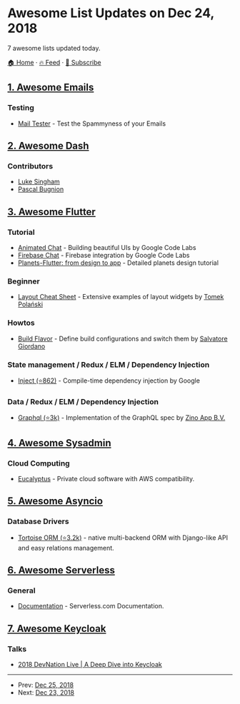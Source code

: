 # Awesome List Updates on Dec 24, 2018

7 awesome lists updated today.

[🏠 Home](/README.md) · [🔥 Feed](https://test.trackawesomelist.com/feed.xml) · [📮 Subscribe](https://trackawesomelist.us17.list-manage.com/subscribe?u=d2f0117aa829c83a63ec63c2f&id=36a103854c)



## [1. Awesome Emails](/content/jonathandion/awesome-emails/README.md)

### Testing

*   [Mail Tester](https://www.mail-tester.com/) - Test the Spammyness of your Emails

## [2. Awesome Dash](/content/ucg8j/awesome-dash/README.md)

### Contributors

*   [Luke Singham](https://lukesingham.com/)
*   [Pascal Bugnion](https://pascalbugnion.net)

## [3. Awesome Flutter](/content/Solido/awesome-flutter/README.md)

### Tutorial

*   [Animated Chat](https://codelabs.developers.google.com/codelabs/flutter/#0) - Building beautiful UIs by Google Code Labs
*   [Firebase Chat](https://codelabs.developers.google.com/codelabs/flutter-firebase/#0) - Firebase integration by Google Code Labs
*   [Planets-Flutter: from design to app](http://sergiandreplace.com/2017/09/planets-flutter-from-design-to-app) - Detailed planets design tutorial

### Beginner

*   [Layout Cheat Sheet](https://medium.com/flutter-community/flutter-layout-cheat-sheet-5363348d037e) - Extensive examples of layout widgets by [Tomek Polański](https://github.com/tomaszpolanski)

### Howtos

*   [Build Flavor](https://medium.com/@salvatoregiordanoo/flavoring-flutter-392aaa875f36) <!--claps:@salvatoregiordanoo/flavoring-flutter-392aaa875f36--> - Define build configurations and switch them by [Salvatore Giordano](https://medium.com/@salvatoregiordanoo)

### State management / Redux / ELM / Dependency Injection

*   [Inject (⭐862)](https://github.com/google/inject.dart) <!--stargazers:google/inject.dart--> - Compile-time dependency injection by Google

### Data / Redux / ELM / Dependency Injection

*   [Graphql (⭐3k)](https://github.com/zino-app/graphql-flutter) <!--stargazers:zino-app/graphql-flutter--> - Implementation of the GraphQL spec by [Zino App B.V.](https://github.com/zino-app)

## [4. Awesome Sysadmin](/content/awesome-foss/awesome-sysadmin/README.md)

### Cloud Computing

*   [Eucalyptus](https://www.eucalyptus.cloud/) - Private cloud software with AWS compatibility.

## [5. Awesome Asyncio](/content/timofurrer/awesome-asyncio/README.md)

### Database Drivers

*   [Tortoise ORM (⭐3.2k)](https://github.com/tortoise/tortoise-orm) - native multi-backend ORM with Django-like API and easy relations management.

## [6. Awesome Serverless](/content/pmuens/awesome-serverless/README.md)

### General

*   [Documentation](http://docs.serverless.com) - Serverless.com Documentation.

## [7. Awesome Keycloak](/content/thomasdarimont/awesome-keycloak/README.md)

### Talks

*   [2018 DevNation Live | A Deep Dive into Keycloak](https://www.youtube.com/watch?v=ZxpY_zZ52kU)

---

- Prev: [Dec 25, 2018](/content/2018/12/25/README.md)
- Next: [Dec 23, 2018](/content/2018/12/23/README.md)